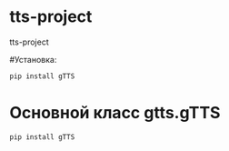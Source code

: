 # tts-project
tts-project

#Установка:
```bash
pip install gTTS
```

# Основной класс gtts.gTTS
```python
pip install gTTS
```